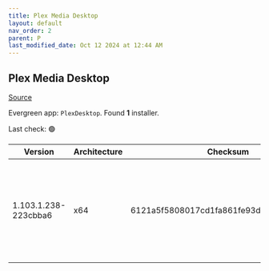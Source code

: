 ```yaml
---
title: Plex Media Desktop
layout: default
nav_order: 2
parent: P
last_modified_date: Oct 12 2024 at 12:44 AM
---
```


## Plex Media Desktop

[Source](https://www.plex.tv/media-server-downloads/)

Evergreen app: `PlexDesktop`. Found **1** installer.

Last check: 🟢

| Version              | Architecture | Checksum                                 | URI                                                                                                                                                                                                                  |
| -------------------- | ------------ | ---------------------------------------- | -------------------------------------------------------------------------------------------------------------------------------------------------------------------------------------------------------------------- |
| 1.103.1.238-223cbba6 | x64          | 6121a5f5808017cd1fa861fe93db7686bcbc612e | [https://downloads.plex.tv/plex-desktop/1.103.1.238-223cbba6/windows/Plex-1.103.1.238-223cbba6-x86_64.exe](https://downloads.plex.tv/plex-desktop/1.103.1.238-223cbba6/windows/Plex-1.103.1.238-223cbba6-x86_64.exe) |
